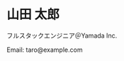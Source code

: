 <!DOCTYPE html>
<html>
  <head>
    <title>My Digital Business Card</title>
    <meta charset="UTF-8" />
  </head>
  <body>
    <h1>山田 太郎</h1>
    <p>フルスタックエンジニア＠Yamada Inc.</p>
    <p>Email: taro@example.com</p>
  </body>
</html>
